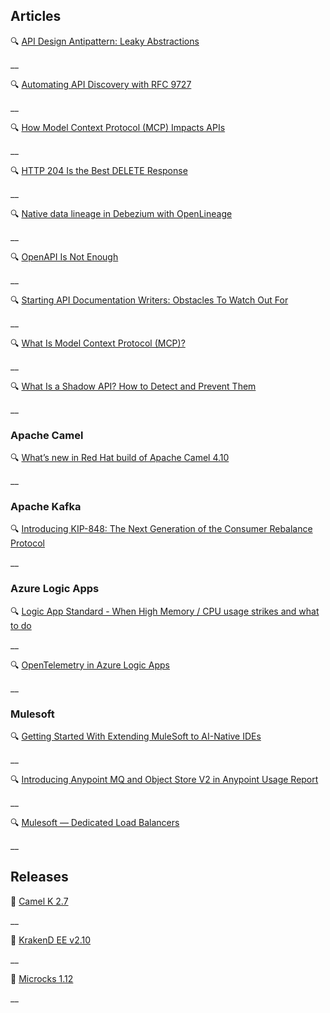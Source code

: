 ## Articles

🔍 [API Design Antipattern: Leaky Abstractions](https://apidesignmatters.substack.com/p/api-design-antipattern-leaky-abstractions)

__

🔍 [Automating API Discovery with RFC 9727](https://apichangelog.substack.com/p/automating-api-discovery-with-rfc-9727)

__

🔍 [How Model Context Protocol (MCP) Impacts APIs](https://nordicapis.com/how-model-context-protocol-mcp-impacts-apis/)

__

🔍 [HTTP 204 Is the Best DELETE Response](https://apichangelog.substack.com/p/http-204-is-the-best-delete-response)

__

🔍 [Native data lineage in Debezium with OpenLineage](https://debezium.io/blog/2025/06/13/openlineage-integration/)

__

🔍 [OpenAPI Is Not Enough](https://apichangelog.substack.com/p/openapi-is-not-enough)

__

🔍 [Starting API Documentation Writers: Obstacles To Watch Out For](https://robertdelwood.medium.com/starting-api-documentation-writers-obstacles-to-watch-out-for-e0907610466f)

__

🔍 [What Is Model Context Protocol (MCP)?](https://nordicapis.com/what-is-model-context-protocol-mcp/)

__

🔍 [What Is a Shadow API? How to Detect and Prevent Them](https://blog.treblle.com/shadow-apis-explained/)

__

### Apache Camel

🔍 [What’s new in Red Hat build of Apache Camel 4.10](https://developers.redhat.com/articles/2025/06/02/whats-new-red-hat-build-apache-camel-410)

__

### Apache Kafka

🔍 [Introducing KIP-848: The Next Generation of the Consumer Rebalance Protocol](https://www.confluent.io/blog/kip-848-consumer-rebalance-protocol/)

__

### Azure Logic Apps

🔍 [Logic App Standard - When High Memory / CPU usage strikes and what to do](https://techcommunity.microsoft.com/blog/integrationsonazureblog/logic-app-standard---when-high-memory--cpu-usage-strikes-and-what-to-do/4425155)

__

🔍 [OpenTelemetry in Azure Logic Apps](https://techcommunity.microsoft.com/blog/integrationsonazureblog/opentelemetry-in-azure-logic-apps-standard-and-hybrid/4425403)

__

### Mulesoft

🔍 [Getting Started With Extending MuleSoft to AI-Native IDEs](https://blogs.mulesoft.com/news/model-context-protocol-server-for-ai-ides/)

__

🔍 [Introducing Anypoint MQ and Object Store V2 in Anypoint Usage Report](https://blogs.mulesoft.com/news/anypoint-mq-and-object-store-v2-in-anypoint-usage-report/)

__

🔍 [Mulesoft — Dedicated Load Balancers](https://medium.com/another-integration-blog/mulesoft-dedicated-load-balancers-e1b4edcbe70b)

__

## Releases

🚀 [Camel K 2.7](https://camel.apache.org/blog/2025/06/camel-k-2-7/)

__

🚀 [KrakenD EE v2.10](https://www.krakend.io/blog/krakend-ee-2.10-release-notes)

__

🚀 [Microcks 1.12](https://microcks.io/blog/microcks-1.12.0-release/)

__